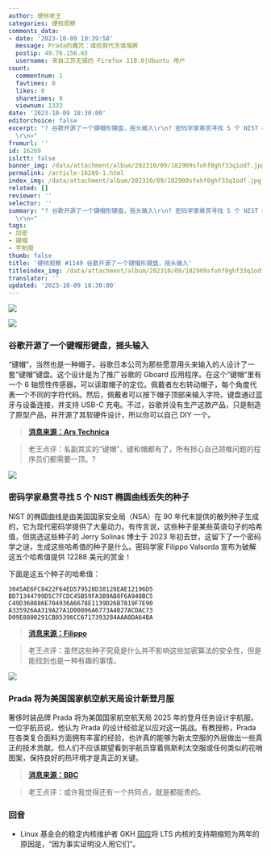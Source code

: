 ```yaml
---
author: 硬核老王
categories: 硬核观察
comments_data:
- date: '2023-10-09 19:39:58'
  message: Prada的魔咒：谁给我代言谁塌房
  postip: 49.76.156.65
  username: 来自江苏无锡的 Firefox 118.0|Ubuntu 用户
count:
  commentnum: 1
  favtimes: 0
  likes: 0
  sharetimes: 0
  viewnum: 1333
date: '2023-10-09 18:30:00'
editorchoice: false
excerpt: "? 谷歌开源了一个键帽形键盘，摇头输入\r\n? 密码学家悬赏寻找 5 个 NIST 椭圆曲线丢失的种子\r\n? Prada 将为美国国家航空航天局设计新登月服\r\n»
  \r\n»"
fromurl: ''
id: 16269
islctt: false
banner_img: /data/attachment/album/202310/09/182909sfohf0ghf33q1odf.jpg
permalink: /article-16269-1.html
index_img: /data/attachment/album/202310/09/182909sfohf0ghf33q1odf.jpg
related: []
reviewer: ''
selector: ''
summary: "? 谷歌开源了一个键帽形键盘，摇头输入\r\n? 密码学家悬赏寻找 5 个 NIST 椭圆曲线丢失的种子\r\n? Prada 将为美国国家航空航天局设计新登月服\r\n»
  \r\n»"
tags:
- 加密
- 键帽
- 宇航服
thumb: false
title: '硬核观察 #1149 谷歌开源了一个键帽形键盘，摇头输入'
titleindex_img: /data/attachment/album/202310/09/182909sfohf0ghf33q1odf.jpg
translator: ''
updated: '2023-10-09 18:30:00'
---
```


![](/data/attachment/album/202310/09/182909sfohf0ghf33q1odf.jpg)


![](/data/attachment/album/202310/09/182922zd5wptn0n7u5wn9n.jpg)


### 谷歌开源了一个键帽形键盘，摇头输入


“键帽”，当然也是一种帽子。谷歌日本公司为那些愿意用头来输入的人设计了一套“键帽”键盘。这个设计是为了推广谷歌的 Gboard 应用程序。在这个“键帽”里有一个 6 轴惯性传感器，可以读取帽子的定位。佩戴者左右转动帽子，每个角度代表一个不同的字符代码。然后，佩戴者可以按下帽子顶部来输入字符。键盘通过蓝牙与设备连接，并支持 USB-C 充电。不过，谷歌并没有生产这款产品，只是制造了原型产品，并开源了其软硬件设计，所以你可以自己 DIY 一个。







> 
> **[消息来源：Ars Technica](https://arstechnica.com/gadgets/2023/10/google-open-sourced-a-hat-shaped-like-a-giant-keycap-and-it-actually-types/)**
> 
> 
> 



> 
> 老王点评：名副其实的“键帽”，键和帽都有了，所有担心自己颈椎问题的程序员们都需要一顶。?
> 
> 
> 


![](/data/attachment/album/202310/09/182940fftfwcsbqspawfse.jpg)


### 密码学家悬赏寻找 5 个 NIST 椭圆曲线丢失的种子


NIST 的椭圆曲线是由美国国家安全局（NSA）在 90 年代末提供的散列种子生成的，它为现代密码学提供了大量动力。有传言说，这些种子是某些英语句子的哈希值，但挑选这些种子的 Jerry Solinas 博士于 2023 年初去世，这留下了一个密码学之谜，生成这些哈希值的种子是什么。密码学家 Filippo Valsorda 宣布为破解这五个哈希值提供 12288 美元的赏金！


下面是这五个种子的哈希值：



```
3045AE6FC8422F64ED579528D38120EAE12196D5
BD71344799D5C7FCDC45B59FA3B9AB8F6A948BC5
C49D360886E704936A6678E1139D26B7819F7E90
A335926AA319A27A1D00896A6773A4827ACDAC73
D09E8800291CB85396CC6717393284AAA0DA64BA
```


> 
> **[消息来源：Filippo](https://words.filippo.io/dispatches/seeds-bounty/)**
> 
> 
> 



> 
> 老王点评：虽然这些种子究竟是什么并不影响这些加密算法的安全性，但是能找到也是一种有趣的事情。
> 
> 
> 


![](/data/attachment/album/202310/09/182954jo5jjdgt4d3ojozg.jpg)


### Prada 将为美国国家航空航天局设计新登月服


奢侈时装品牌 Prada 将为美国国家航空航天局 2025 年的登月任务设计宇航服。一位宇航员说，他认为 Prada 的设计经验足以应对这一挑战。有教授称，Prada 在各类复合面料方面拥有丰富的经验，也许真的能够为新太空服的外层做出一些真正的技术贡献。但人们不应该期望看到宇航员穿着佩斯利太空服或任何类似的花哨图案，保持良好的热环境才是真正的关键。



> 
> **[消息来源：BBC](https://www.bbc.com/news/science-environment-67022619)**
> 
> 
> 



> 
> 老王点评：或许我觉得还有一个共同点，就是都挺贵的。
> 
> 
> 


### 回音


* Linux 基金会的稳定内核维护者 GKH [回应](https://news.ycombinator.com/item?id=37749846)将 LTS 内核的支持期缩短为两年的原因是，“因为事实证明没人用它们”。